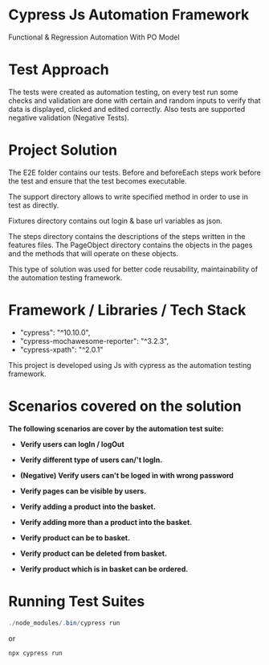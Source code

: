 # Cypress Js Automation Framework
Functional & Regression Automation With PO Model

# Test Approach
The tests were created as automation testing, on every test run some checks and validation are done with certain and random inputs to verify that data is displayed, clicked and edited correctly. Also tests are supported negative validation (Negative Tests).


# Project Solution



The E2E folder contains our tests. Before and beforeEach steps work before the test and ensure that the test becomes executable. 

The support directory allows to write specified method in order to use in test as directly. 

Fixtures directory contains out login & base url variables as json. 

The steps directory contains the descriptions of the steps written in the features files. The PageObject directory contains the objects in the pages and the methods that will operate on these objects.

This type of solution was used for better code reusability, maintainability of the automation testing framework.


# Framework / Libraries / Tech Stack 
 
* "cypress": "^10.10.0",
* "cypress-mochawesome-reporter": "^3.2.3",
* "cypress-xpath": "^2.0.1"


This project is developed using Js with cypress as the automation testing framework.



# Scenarios covered on the solution

**The following scenarios are cover by the automation test suite:**

* **Verify users can logIn / logOut**

* **Verify different type of users can/'t logIn.**

* **(Negative) Verify users can't be loged in with wrong password**

* **Verify pages can be visible by users.**

* **Verify adding a product into the basket.**

* **Verify adding more than a product into the basket.**

* **Verify product can be to basket.**

* **Verify product can be deleted from basket.**

* **Verify product which is in basket can be ordered.**



# Running Test Suites


```java
./node_modules/.bin/cypress run
```
or

```java
npx cypress run
```
